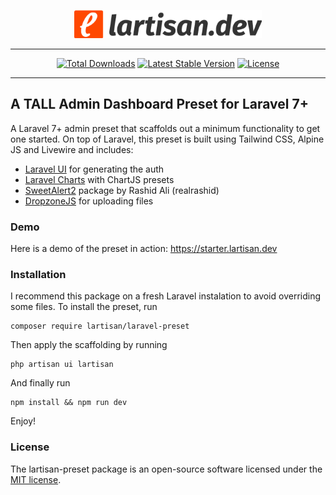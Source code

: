 <p align="center"><img src="stubs/public/img/lartisan_logo.png" width="300" height="45"></p>
<hr>
<p align="center">
<a href="https://packagist.org/packages/lartisan/laravel-preset"><img src="https://poser.pugx.org/lartisan/laravel-preset/d/total.svg" alt="Total Downloads"></a>
<a href="https://packagist.org/packages/lartisan/laravel-preset"><img src="https://poser.pugx.org/lartisan/laravel-preset/v/stable.svg" alt="Latest Stable Version"></a>
<a href="https://packagist.org/packages/lartisan/laravel-preset"><img src="https://poser.pugx.org/lartisan/laravel-preset/license.svg" alt="License"></a>
</p>
<hr>

## A TALL Admin Dashboard Preset for Laravel 7+

A Laravel 7+ admin preset that scaffolds out a minimum functionality to get one started. On top of Laravel, this preset is built using Tailwind CSS, Alpine JS and Livewire and includes:

- [Laravel UI](https://github.com/laravel/ui) for generating the auth
- [Laravel Charts](https://charts.erik.cat/) with ChartJS presets
- [SweetAlert2](https://realrashid.github.io/sweet-alert/) package by Rashid Ali (realrashid)
- [DropzoneJS](https://www.dropzonejs.com/) for uploading files

### Demo

Here is a demo of the preset in action: https://starter.lartisan.dev

### Installation

I recommend this package on a fresh Laravel instalation to avoid overriding some files. To install the preset, run

```
composer require lartisan/laravel-preset
```

Then apply the scaffolding by running

```
php artisan ui lartisan
```

And finally run

```
npm install && npm run dev
```

Enjoy!

### License

The lartisan-preset package is an open-source software licensed under the [MIT license](https://opensource.org/licenses/MIT).
